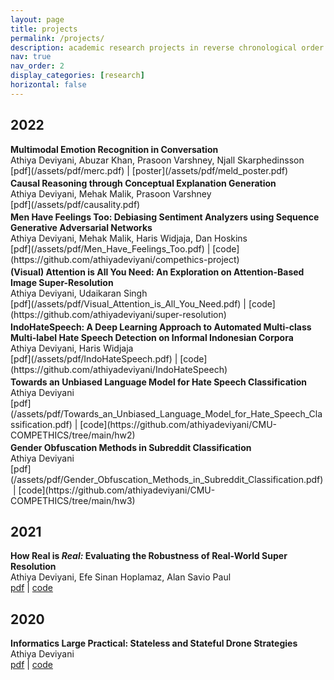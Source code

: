 ```yaml
---
layout: page
title: projects
permalink: /projects/
description: academic research projects in reverse chronological order.
nav: true
nav_order: 2
display_categories: [research]
horizontal: false
---
```


<h2 class="year" >2022</h2>
<!-- <br> -->
<b>Multimodal Emotion Recognition in Conversation</b><br>
Athiya Deviyani, Abuzar Khan, Prasoon Varshney, Njall Skarphedinsson<br>
[pdf](/assets/pdf/merc.pdf)&nbsp;|&nbsp;[poster](/assets/pdf/meld_poster.pdf)
<p style="font-size: 3px !important"></p>
<b>Causal Reasoning through Conceptual Explanation Generation</b><br>
Athiya Deviyani, Mehak Malik, Prasoon Varshney<br>
[pdf](/assets/pdf/causality.pdf)
<p style="font-size: 3px !important"></p>
<b>Men Have Feelings Too: Debiasing Sentiment Analyzers using Sequence Generative Adversarial Networks</b><br>
Athiya Deviyani, Mehak Malik, Haris Widjaja, Dan Hoskins<br>
[pdf](/assets/pdf/Men_Have_Feelings_Too.pdf)&nbsp;|&nbsp;[code](https://github.com/athiyadeviyani/compethics-project)
<p style="font-size: 3px !important"></p>
<b>(Visual) Attention is All You Need: An Exploration on Attention-Based Image Super-Resolution</b><br>
Athiya Deviyani, Udaikaran Singh<br>
[pdf](/assets/pdf/Visual_Attention_is_All_You_Need.pdf)&nbsp;|&nbsp;[code](https://github.com/athiyadeviyani/super-resolution)
<p style="font-size: 3px"></p>
<b>IndoHateSpeech: A Deep Learning Approach to Automated Multi-class Multi-label Hate Speech Detection on Informal Indonesian Corpora</b><br>
Athiya Deviyani, Haris Widjaja<br>
[pdf](/assets/pdf/IndoHateSpeech.pdf)&nbsp;|&nbsp;[code](https://github.com/athiyadeviyani/IndoHateSpeech)
<p style="font-size: 3px"></p>
<b>Towards an Unbiased Language Model for Hate Speech Classification</b><br>
Athiya Deviyani<br>
[pdf](/assets/pdf/Towards_an_Unbiased_Language_Model_for_Hate_Speech_Classification.pdf)&nbsp;|&nbsp;[code](https://github.com/athiyadeviyani/CMU-COMPETHICS/tree/main/hw2)
<p style="font-size: 3px"></p>
<b>Gender Obfuscation Methods in Subreddit Classification</b><br>
Athiya Deviyani<br>
[pdf](/assets/pdf/Gender_Obfuscation_Methods_in_Subreddit_Classification.pdf)&nbsp;|&nbsp;[code](https://github.com/athiyadeviyani/CMU-COMPETHICS/tree/main/hw3)
<p style="font-size: 3px"></p>

<!-- <b>Bias Audit of the Crowdsourced Stanford Natural Language Inference (SNLI) Dataset</b><br>
Athiya Deviyani<br>
[[pdf](/assets/pdf/Bias_Audit_of_the_Crowdsourced_Stanford_Natural_Language_Inference_SNLI_Dataset.pdf)][[code](https://github.com/athiyadeviyani/CMU-COMPETHICS/tree/main/hw1)]
<p style="font-size: 6px"></p> -->

<!-- <b>NLP For Social Good: Automated Detection of Disaster Tweets</b><br>
Athiya Deviyani<br>
[[pdf](/assets/pdf/NLP_for_Social_Good_Automated_Detection_of_Disaster_Tweets.pdf)][[code](https://github.com/athiyadeviyani/CMU-COMPETHICS/tree/main/hw4)]
<p style="font-size: 6px"></p> -->

## 2021
<b>How Real is <i>Real:</i> Evaluating the Robustness of Real-World Super Resolution</b><br>
Athiya Deviyani, Efe Sinan Hoplamaz, Alan Savio Paul<br>
[pdf](/assets/pdf/MLP_How_Real_is_Real_Evaluating_the_Robustness_of_Real_World_Super_Resolution.pdf)&nbsp;|&nbsp;[code](https://github.com/AlanSavio25/Image-Super-Resolution)
<p style="font-size: 3px"></p>

## 2020
<b>Informatics Large Practical: Stateless and Stateful Drone Strategies</b><br>
Athiya Deviyani<br>
[pdf](/assets/pdf/Informatics_Large_Practical.pdf)&nbsp;|&nbsp;[code](https://github.com/athiyadeviyani/Informatics-Large-Practical)
<p style="font-size: 3px"></p>
